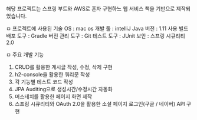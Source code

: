 해당 프로젝트는 스프링 부트와 AWS로 혼자 구현하느 웹 서비스 책을 기반으로 제작되었습니다.

ㅁ 프로젝트에 사용된 기술
OS : mac os
개발 툴 : intelliJ
Java 버전 : 1.11 사용
빌드 배포 도구 : Gradle
버전 관리 도구 : Git
테스트 도구 : JUnit
보안 : 스프링 시큐리티 2.0


ㅁ 주요 개발 기능
1. CRUD를 활용한 게시글 작성, 수정, 삭제 구현
2. h2-console을 활용한 쿼리문 작성
3. 각 기능별 테스트 코드 작성 
4. JPA Auditing으로 생성시간/수정시간 자동화
5. 머스테치를 활용한 페이지 화면 제작
6. 스프링 시큐리티와 OAuth 2.0을 활용한 소셜 페이지 로그인(구글 / 네이버) API 구현 



